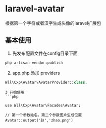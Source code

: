 # laravel-avatar
根据第一个字符或者汉字生成头像的laravel扩展包

## 基本使用
1. 先发布配置文件在config目录下面
```bash
php artisan vendor:publish 
```
2. app.php 添加 providers
```php
Wll\Cxp\Avatar\AvatarProvider::class,
```

```
3 开始使用
```php

use Wll\Cxp\Avatar\Facades\Avatar;	

// 第一个参数姓名，第二个参数图片生成位置
Avatar::output('赵','zhao.png')
```
